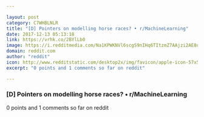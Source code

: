 ```yaml
---

layout: post
category: C7WHBLNLR
title: "[D] Pointers on modelling horse races? • r/MachineLearning"
date: 2017-12-13 05:13:18
link: https://vrhk.co/2BYlLb0
image: https://i.redditmedia.com/Na1KPWKNVl6scgS9nIHq6TItzmZ7AAjzi2AE8ocRNSc.jpg?w=216&s=1328a0276a9505aacd44ab9343af31c1
domain: reddit.com
author: "reddit"
icon: http://www.redditstatic.com/desktop2x/img/favicon/apple-icon-57x57.png
excerpt: "0 points and 1 comments so far on reddit"

---
```


### [D] Pointers on modelling horse races? • r/MachineLearning

0 points and 1 comments so far on reddit